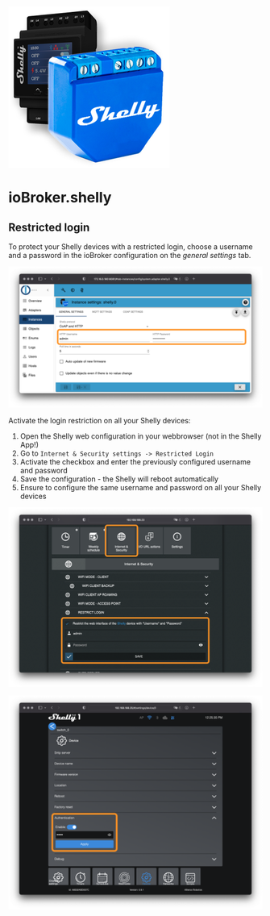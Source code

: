 ![Logo](../../admin/shelly.png)

# ioBroker.shelly

## Restricted login

To protect your Shelly devices with a restricted login, choose a username and a password in the ioBroker configuration on the *general settings* tab.

![iobroker_general_restrict_login](./img/iobroker_general_restrict_login.png)

Activate the login restriction on all your Shelly devices:

1. Open the Shelly web configuration in your webbrowser (not in the Shelly App!)
2. Go to ```Internet & Security settings -> Restricted Login```
3. Activate the checkbox and enter the previously configured username and password
4. Save the configuration - the Shelly will reboot automatically
5. Ensure to configure the same username and password on all your Shelly devices

![shelly gen 1](../shelly_restrict_login-gen1.png)

![shelly gen 2](../shelly_restrict_login-gen2.png)